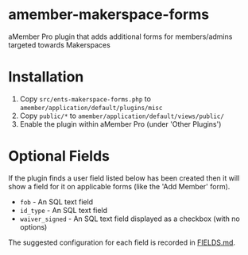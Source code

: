 # amember-makerspace-forms

aMember Pro plugin that adds additional forms for members/admins targeted towards Makerspaces

# Installation

1. Copy `src/ents-makerspace-forms.php` to `amember/application/default/plugins/misc`
2. Copy `public/*` to `amember/application/default/views/public/`
3. Enable the plugin within aMember Pro (under 'Other Plugins')

# Optional Fields

If the plugin finds a user field listed below has been created then it will show a field for it on applicable forms (like the 'Add Member' form).

* `fob` - An SQL text field
* `id_type` - An SQL text field
* `waiver_signed` - An SQL text field displayed as a checkbox (with no options)

The suggested configuration for each field is recorded in [FIELDS.md](FIELDS.md).
